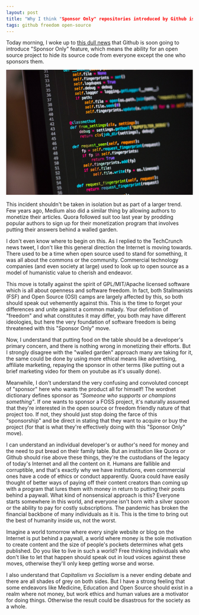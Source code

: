 ```yaml
---
layout: post
title: "Why I think "Sponsor Only" repositories introduced by Github is a terrible idea"
tags: github freedom open-source
---
```


Today morning, I woke up to [this dull news](https://twitter.com/TechCrunch/status/1488939271406948352) that Github is soon going to introduce "Sponsor Only" feature, which means the ability for an open source project to hide its source code from everyone except the one who sponsors them.

![Code](/uploads/code-python.jpg)

This incident shouldn't be taken in isolation but as part of a larger trend. Few years ago, Medium also did a similar thing by allowing authors to monetize their articles. Quora followed suit too last year by prodding popular authors to sign up for their monetization program that involves putting their answers behind a walled garden.

I don't even know where to begin on this. As I replied to the TechCrunch news tweet, I don't like this general direction the Internet is moving towards. There used to be a time when open source used to stand for something, it was all about the commons or the community. Commercial technology companies (and even society at large) used to look up to open source as a model of humanistic value to cherish and endeavor.

This move is totally against the spirit of GPL/MIT/Apache licensed software which is all about openness and software freedom. In fact, both Stallmanists (FSF) and Open Source (OSI) camps are largely affected by this, so both should speak out vehemently against this. This is the time to forget your differences and unite against a common malady. Your definition of "freedom" and what constitutes it may differ, you both may have different ideologies, but here the very foundation of software freedom is being threatened with this "Sponsor Only" move.

Now, I understand that putting food on the table should be a developer's primary concern, and there is nothing wrong in monetizing their efforts. But I strongly disagree with the "walled garden" approach many are taking for it, the same could be done by using more ethical means like advertising, affiliate marketing, repaying the sponsor in other terms (like putting out a brief marketing video for them on youtube as it's usually done).

Meanwhile, I don't understand the very confusing and convoluted concept of "sponsor" here who wants the product all for himself! The wordnet dictionary defines sponsor as *"Someone who supports or champions something"*. If one wants to sponsor a FOSS project, it's naturally assumed that they're interested in the open source or freedom friendly nature of that project too. If not, they should just stop doing the farce of this "sponsorship" and be direct in stating that they want to acquire or buy the project (for that is what they're effectively doing with this "Sponsor Only" move).

I can understand an individual developer's or author's need for money and the need to put bread on their family table. But an institution like Quora or Github should rise above these things, they're the custodians of the legacy of today's Internet and all the content on it. Humans are fallible and corruptible, and that's exactly why we have institutions, even commercial ones have a code of ethics or conduct apparently. Quora could have easily thought of better ways of paying off their content creators than coming up with a program that lures them with money in return to putting their posts behind a paywall. What kind of nonsensical approach is this? Everyone starts somewhere in this world, and everyone isn't born with a silver spoon or the ability to pay for costly subscriptions. The pandemic has broken the financial backbone of many individuals as it is. This is the time to bring out the best of humanity inside us, not the worst.

Imagine a world tomorrow where every single website or blog on the Internet is put behind a paywall, a world where money is the sole motivation to create content and the size of people's pockets determines what gets published. Do you like to live in such a world? Free thinking individuals who don't like to let that happen should speak out in loud voices against these moves, otherwise they'll only keep getting worse and worse.

I also understand that *Capitalism vs Socialism* is a never ending debate and there are all shades of grey on both sides. But I have a strong feeling that some endeavors like Medicine, Education and Open Source should exist in a realm where not money, but work ethics and human values are a motivator for doing things. Otherwise the result could be disastrous for the society as a whole.